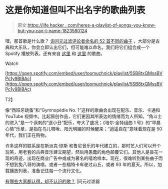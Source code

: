 # 这是你知道但叫不出名字的歌曲列表

> 原文:[https://life hacker . com/heres-a-playlist-of-songs-you-know-but-you-can-t-name-1823580124](https://lifehacker.com/heres-a-playlist-of-songs-you-know-but-you-can-t-name-1823580124)

嘿，那首歌是什么歌？ [询问元过滤评论者命名的 52 首不同的曲子](https://ask.metafilter.com/319752/What-songs-does-everyone-recognize-but-not-know) ，大部分是古典和大乐队，你会立即认出它们，但可能难以命名。我们将它们组合成一个 Spotify 播放列表，还有来自 [这里](https://ask.metafilter.com/302983/You-may-not-know-them-by-name-but-youll-almost-certainly-know-them) 和 [这里](https://ask.metafilter.com/123779/What-Is-That-Song-They-Always-Use) 的歌曲。

Watch

[https://open.spotify.com/embed/user/toomuchnick/playlist/5SB8txQMssBVPc1y9BIBAc](https://open.spotify.com/embed/user/toomuchnick/playlist/5SB8txQMssBVPc1y9BIBAc)

T2】

像“西班牙跳蚤”和“Gymnopédie No. 1”这样的歌曲会出现在配乐、音乐、卡通和 YouTube 视频中。比起原创作品，它们更因其所表达的情绪而为人所知。“角斗士的进入”是一个讽刺的“送小丑”配乐，夸大了盛况；《培尔·金特组曲 1 号》的“早晨心情”乐章，是指在鸟儿啁啾、阳光明媚的时候醒来；“逍遥自在”意味着现在是 50 年代，我们正在购物。

许多这样的联系是在斯派克·琼斯 和鲁尼音乐的年代建立的，那时艺人们可以开个玩笑，用老套的古典音乐建立期望，然后用愚蠢的角色颠覆它们。其他人是昙花一现的奇迹，出现在商业广告中或成为著名的嘻哈样本。现在，很难听到某些曲子而不想到兔八哥的演唱，或者一些福特卡车驶过山丘，或者 93 年的夏天。所以，加载播放列表，准备记住每一个流行文化。

[有哪些大家都认得，却不认识的歌？](https://ask.metafilter.com/319752/What-songs-does-everyone-recognize-but-not-know) |问元过滤器